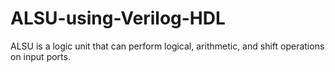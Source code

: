 # ALSU-using-Verilog-HDL
ALSU is a logic unit that can perform logical, arithmetic, and shift operations on input ports. 
